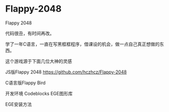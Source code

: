# Flappy-2048
Flappy 2048

代码很丑，有时间再改。

学了一年C语言，一直在写黑框框程序，借课设的机会，做一点自己真正想做的东西。

这个游戏源于下面几位大神的灵感

JS版Flappy 2048
https://github.com/hczhcz/Flappy-2048

C语言版Flappy Bird


开发环境
Codeblocks
EGE图形库

EGE安装方法